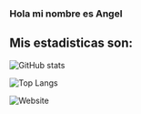 ### Hola mi nombre es Angel 

## Mis estadisticas son:


![GitHub stats](https://github-readme-stats.vercel.app/api?username=AngelGranadosUACM&show_icons=true&theme=merko) 

![Top Langs](https://github-readme-stats.vercel.app/api/top-langs/?username=AngelGranadosUACM&show_icons=true&theme=merko)

![Website](https://img.shields.io/website?url=https%3A%2F%2Fangelgranadosuacm.github.io%2F&up_message=Visitar&up_color=green)
